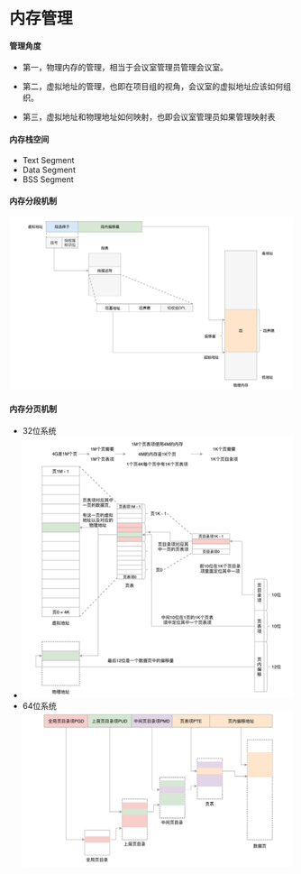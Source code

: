 # 内存管理
#### 管理角度
* 第一，物理内存的管理，相当于会议室管理员管理会议室。

* 第二，虚拟地址的管理，也即在项目组的视角，会议室的虚拟地址应该如何组织。

* 第三，虚拟地址和物理地址如何映射，也即会议室管理员如果管理映射表

#### 内存栈空间
* Text Segment
* Data Segment
* BSS Segment

#### 内存分段机制
![9697ae17b9f561e78514890f9d58d4eb](media/15578769474390/9697ae17b9f561e78514890f9d58d4eb.jpg)

#### 内存分页机制
* 32位系统
* ![b6960eb0a7eea008d33f8e0c4facc8b8](media/15578769474390/b6960eb0a7eea008d33f8e0c4facc8b8.jpg)
* 64位系统
![42eff3e7574ac8ce2501210e25cd2c0b](media/15578769474390/42eff3e7574ac8ce2501210e25cd2c0b.jpg)

